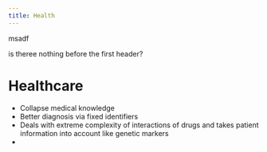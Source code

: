 ```yaml
---
title: Health
---
```

msadf

is theree nothing before the first header?

# Healthcare

- Collapse medical knowledge
- Better diagnosis via fixed identifiers
- Deals with extreme complexity of interactions of drugs and takes patient information into account like genetic markers
- 
